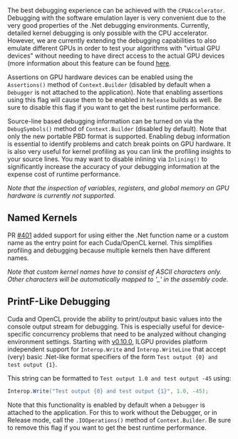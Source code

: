 The best debugging experience can be achieved with the `CPUAccelerator`.
Debugging with the software emulation layer is very convenient due to the very good properties of the .Net debugging
environments.
Currently, detailed kernel debugging is only possible with the CPU accelerator.
However, we are currently extending the debugging capabilities to also emulate different GPUs in order to test your
algorithms with "virtual GPU devices" without needing to have direct access to the actual GPU devices (more information
about this feature can be found [here](https://github.com/m4rs-mt/ILGPU/pull/402).

Assertions on GPU hardware devices can be enabled using the `Assertions()` method of `Context.Builder` (disabled by
default when a `Debugger` is not attached to the application).
Note that enabling assertions using this flag will cause them to be enabled in `Release` builds as well.
Be sure to disable this flag if you want to get the best runtime performance.

Source-line based debugging information can be turned on via the `DebugSymbols()` method of `Context.Builder` (disabled
by default).
Note that only the new portable PBD format is supported.
Enabling debug information is essential to identify problems and catch break points on GPU hardware.
It is also very useful for kernel profiling as you can link the profiling insights to your source lines.
You may want to disable inlining via `Inlining()` to significantly increase the accuracy of your debugging information
at the expense cost of runtime performance.

*Note that the inspection of variables, registers, and global memory on GPU hardware is currently not supported.*

## Named Kernels

PR [#401](https://github.com/m4rs-mt/ILGPU/pull/401) added support for using either the .Net function name or a custom
name as the entry point for each Cuda/OpenCL kernel. This simplifies profiling and debugging because multiple kernels
then have different names.

*Note that custom kernel names have to consist of ASCII characters only. Other characters will be automatically mapped
to '_' in the assembly code.*

## PrintF-Like Debugging

Cuda and OpenCL provide the ability to print/output basic values into the console output stream for debugging. This is
especially useful for device-specific concurrency problems that need to be analyzed without changing environment
settings. Starting with [v0.10.0](https://github.com/m4rs-mt/ILGPU/releases/tag/v0.10.0), ILGPU provides platform
independent support for `Interop.Write` and `Interop.WriteLine` that accept (very) basic .Net-like format specifiers of
the form `Test output {0} and test output {1}`.

This string can be formatted to `Test output 1.0 and test output -45` using:

```c#
Interop.Write("Test output {0} and test output {1}", 1.0, -45);
```

Note that this functionality is enabled by default when a `Debugger` is attached to the application. For this to work
without the Debugger, or in Release mode, call the `.IOOperations()` method of `Context.Builder`. Be sure to remove this
flag if you want to get the best runtime performance.
